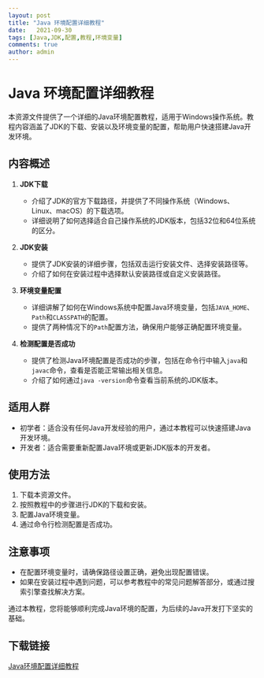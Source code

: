 ```yaml
---
layout: post
title: "Java 环境配置详细教程"
date:   2021-09-30
tags: [Java,JDK,配置,教程,环境变量]
comments: true
author: admin
---
```

# Java 环境配置详细教程

本资源文件提供了一个详细的Java环境配置教程，适用于Windows操作系统。教程内容涵盖了JDK的下载、安装以及环境变量的配置，帮助用户快速搭建Java开发环境。

## 内容概述

1. **JDK下载**
   - 介绍了JDK的官方下载路径，并提供了不同操作系统（Windows、Linux、macOS）的下载选项。
   - 详细说明了如何选择适合自己操作系统的JDK版本，包括32位和64位系统的区分。

2. **JDK安装**
   - 提供了JDK安装的详细步骤，包括双击运行安装文件、选择安装路径等。
   - 介绍了如何在安装过程中选择默认安装路径或自定义安装路径。

3. **环境变量配置**
   - 详细讲解了如何在Windows系统中配置Java环境变量，包括`JAVA_HOME`、`Path`和`CLASSPATH`的配置。
   - 提供了两种情况下的`Path`配置方法，确保用户能够正确配置环境变量。

4. **检测配置是否成功**
   - 提供了检测Java环境配置是否成功的步骤，包括在命令行中输入`java`和`javac`命令，查看是否能正常输出相关信息。
   - 介绍了如何通过`java -version`命令查看当前系统的JDK版本。

## 适用人群

- 初学者：适合没有任何Java开发经验的用户，通过本教程可以快速搭建Java开发环境。
- 开发者：适合需要重新配置Java环境或更新JDK版本的开发者。

## 使用方法

1. 下载本资源文件。
2. 按照教程中的步骤进行JDK的下载和安装。
3. 配置Java环境变量。
4. 通过命令行检测配置是否成功。

## 注意事项

- 在配置环境变量时，请确保路径设置正确，避免出现配置错误。
- 如果在安装过程中遇到问题，可以参考教程中的常见问题解答部分，或通过搜索引擎查找解决方案。

通过本教程，您将能够顺利完成Java环境的配置，为后续的Java开发打下坚实的基础。

## 下载链接

[Java环境配置详细教程](https://pan.quark.cn/s/aa21e8fc6dbe)